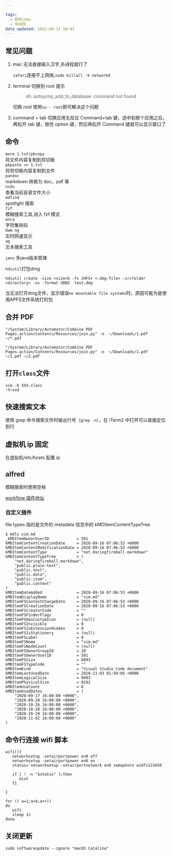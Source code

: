 ```yaml
---

tags:
  - 软件/mac
  - 中间件
date updated: 2022-04-11 10:43
---
```


## 常见问题

1. mac 无法直接输入汉字,杀进程就行了

   `safari`连接不上网络,`sudo killall -9 networkd`

2. terminal 切换到 root 提示

   > sh: autojump_add_to_database: command not found

   切换 root 使用`su - root`即可解决这个问题

3. command + tab 切换应用无反应
   Command+tab 键，选中到那个应用之后，再松开 tab 键，按住 option 键，然后再松开 Command 键就可以显示窗口了

## 命令

`more 1.txt|pbcopy`\
将文件内容复制到剪切板\
`pbpaste >> 1.txt`\
将剪切板内容复制到文件\
`pandoc`\
markdown 转换为 doc，pdf 等\
`ncdu`\
查看当前目录文件大小\
`mdfind`\
spotlight 搜索\
`fzf`\
模糊搜索工具,进入 fzf 模式\
`enca`\
字符集转码\
`bwm-ng`\
实时网速显示\
`ag`\
文本搜索工具

`jenv`
多java版本管理

`hdiutil`打包dmg

```shell
hdiutil create -size <size>b -fs JHFS+ <.dmg-file> -srcfolder <directory> -ov -format UDBZ  test.dmg
```

当无法打开dmg文件，显示错误`no mountable file systems`时，原因可能为是使用APFS文件系统打的包

## 合并 PDF

```shell
"/System/Library/Automator/Combine PDF Pages.action/Contents/Resources/join.py" -o  ~/Downloads/1.pdf    ~/*.pdf

"/System/Library/Automator/Combine PDF Pages.action/Contents/Resources/join.py" -o  ~/Downloads/1.pdf    ~/1.pdf ~/2.pdf

```

## 打开`class`文件

```shell
vim -b XXX.class
:%!xxd
```

## 快速搜索文本

使用 grep 命令搜索文件时输出行号（`grep -n`），在 iTerm2 中打开可以直接定位到行

## 虚拟机 ip 固定

在虚拟机/etc/hosts 配置 ip

## alfred

模糊搜索时使用空格

[workflow 插件地址](http://alfredworkflow.com/)

### 自定义插件

file types 指的是文件的 metadata 信息中的 kMDItemContentTypeTree

```shell
$ mdls vim.md
_kMDItemOwnerUserID            = 501
kMDItemContentCreationDate     = 2020-09-16 07:06:53 +0000
kMDItemContentModificationDate = 2020-09-16 07:06:53 +0000
kMDItemContentType             = "net.daringfireball.markdown"
kMDItemContentTypeTree         = (
    "net.daringfireball.markdown",
    "public.plain-text",
    "public.text",
    "public.data",
    "public.item",
    "public.content"
)
kMDItemDateAdded               = 2020-09-16 07:06:53 +0000
kMDItemDisplayName             = "vim.md"
kMDItemFSContentChangeDate     = 2020-09-16 07:06:53 +0000
kMDItemFSCreationDate          = 2020-09-16 07:06:53 +0000
kMDItemFSCreatorCode           = ""
kMDItemFSFinderFlags           = 0
kMDItemFSHasCustomIcon         = (null)
kMDItemFSInvisible             = 0
kMDItemFSIsExtensionHidden     = 0
kMDItemFSIsStationery          = (null)
kMDItemFSLabel                 = 0
kMDItemFSName                  = "vim.md"
kMDItemFSNodeCount             = (null)
kMDItemFSOwnerGroupID          = 20
kMDItemFSOwnerUserID           = 501
kMDItemFSSize                  = 6093
kMDItemFSTypeCode              = ""
kMDItemKind                    = "Visual Studio Code document"
kMDItemLastUsedDate            = 2020-11-03 01:50:05 +0000
kMDItemLogicalSize             = 6093
kMDItemPhysicalSize            = 8192
kMDItemUseCount                = 6
kMDItemUsedDates               = (
    "2020-09-17 16:00:00 +0000",
    "2020-09-20 16:00:00 +0000",
    "2020-10-26 16:00:00 +0000",
    "2020-10-28 16:00:00 +0000",
    "2020-10-29 16:00:00 +0000",
    "2020-11-02 16:00:00 +0000"
)

```

## 命令行连接 wifi 脚本

```shell
wifi(){
   networksetup -setairportpower en0 off
   networksetup -setairportpower en0 on
   status=`networksetup -setairportnetwork en0 semaphore asdfv123456`

   if [ ! -n "$status" ];then
      eixt
   fi

}

for (( a=1;a<4;a++))
do
   wifi
   sleep 1s
done
```

## 关闭更新

```shell
sudo softwareupdate --ignore "macOS Catalina"
```